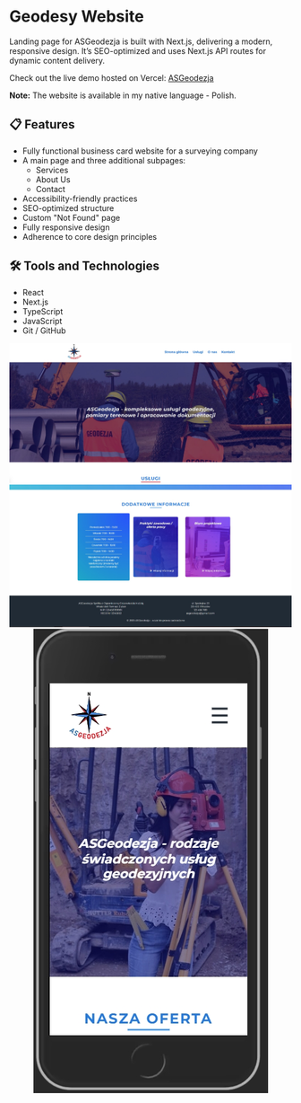 <h1>Geodesy Website</h1>

<p>Landing page for ASGeodezja is built with Next.js, delivering a modern, responsive design. It’s SEO-optimized and uses Next.js API routes for dynamic content delivery.</p>

<p>Check out the live demo hosted on Vercel:   
<a href="https://asgeodezja.vercel.app/">ASGeodezja</a></p>

<p><strong>Note:</strong> The website is available in my native language - Polish.</p>

<h2>📋 Features</h2>

<ul>
  <li>Fully functional business card website for a surveying company</li>
  <li>A main page and three additional subpages:
    <ul>
      <li>Services</li>
      <li>About Us</li>
      <li>Contact</li>
    </ul>
  </li>
  <li>Accessibility-friendly practices</li>
  <li>SEO-optimized structure</li>
  <li>Custom "Not Found" page</li>
  <li>Fully responsive design</li>
  <li>Adherence to core design principles</li>
</ul>

<h2>🛠 Tools and Technologies</h2>

<ul>
  <li>React</li>
  <li>Next.js</li>
  <li>TypeScript</li>
  <li>JavaScript</li>
  <li>Git / GitHub</li>
</ul>

<div align='center'>
<img src='./public/readme/sitephoto1.jpg'>
<img src='./public/readme/sitephoto2.jpg'>
<img src='./public/readme/sitephoto3.jpg'>
</div>
